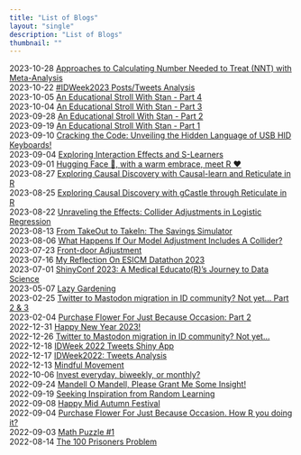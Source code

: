 ```yaml
---
title: "List of Blogs"
layout: "single"
description: "List of Blogs"
thumbnail: "" 
---
```


2023-10-28 [Approaches to Calculating Number Needed to Treat (NNT) with Meta-Analysis](/blog/metannt/)     
2023-10-22 [#IDWeek2023 Posts/Tweets Analysis](/blog/idweek2023/)     
2023-10-05 [An Educational Stroll With Stan - Part 4](/blog/cmdstanr4/)     
2023-10-04 [An Educational Stroll With Stan - Part 3](/blog/cmdstan3/)     
2023-09-28 [An Educational Stroll With Stan - Part 2](/blog/cmdstan2/)     
2023-09-19 [An Educational Stroll With Stan - Part 1](/blog/cmdstan1/)     
2023-09-10 [Cracking the Code: Unveiling the Hidden Language of USB HID Keyboards!](/blog/usb-hid-key-press-report/)     
2023-09-04 [Exploring Interaction Effects and S-Learners](/blog/interaction-slearner/)     
2023-09-01 [Hugging Face 🤗, with a warm embrace, meet R️ ❤️](/blog/huggingface/)     
2023-08-27 [Exploring Causal Discovery with Causal-learn and Reticulate in R](/blog/causal-learn/)     
2023-08-25 [Exploring Causal Discovery with gCastle through Reticulate in R](/blog/gcastle/)     
2023-08-22 [Unraveling the Effects: Collider Adjustments in Logistic Regression](/blog/collider-lr/)     
2023-08-13 [From TakeOut to TakeIn: The Savings Simulator](/blog/takein_sim/)     
2023-08-06 [What Happens If Our Model Adjustment Includes A Collider?](/blog/collider_adjustment/)     
2023-07-23 [Front-door Adjustment](/blog/frontdoor/)     
2023-07-16 [My Reflection On ESICM Datathon 2023](/blog/datathon23/)     
2023-07-01 [ShinyConf 2023: A Medical Educato(R)’s Journey to Data Science](/blog/shinyconf23/)     
2023-05-07 [Lazy Gardening](/blog/lazy_gardening/)     
2023-02-25 [Twitter to Mastodon migration in ID community? Not yet… Part 2 & 3](/blog/twoot2_3/)     
2023-02-04 [Purchase Flower For Just Because Occasion: Part 2](/blog/floweralgo2/)     
2022-12-31 [Happy New Year 2023!](/blog/2023-resolution/)     
2022-12-26 [Twitter to Mastodon migration in ID community? Not yet…](/blog/idtwoots/)     
2022-12-18 [IDWeek 2022 Tweets Shiny App](/blog/idweek22shiny/)     
2022-12-17 [IDWeek2022: Tweets Analysis](/blog/idweek2022/)     
2022-12-13 [Mindful Movement](/blog/mindfulmovement/)     
2022-10-06 [Invest everyday, biweekly, or monthly?](/blog/investbiweekly/)     
2022-09-24 [Mandell O Mandell, Please Grant Me Some Insight!](/blog/mandell/)     
2022-09-19 [Seeking Inspiration from Random Learning](/blog/random-learning/)     
2022-09-08 [Happy Mid Autumn Festival](/blog/mid-autumn-festival/)     
2022-09-04 [Purchase Flower For Just Because Occasion. How R you doing it?](/blog/flower-algo/)     
2022-09-03 [Math Puzzle #1](/blog/math-puzzle-1/)     
2022-08-14 [The 100 Prisoners Problem](/blog/the-100-prisoners-problem/)     






